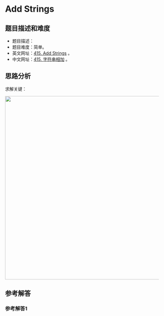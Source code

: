# Add Strings

## 题目描述和难度
+ 题目描述：
+ 题目难度：简单。
+ 英文网址：[415. Add Strings](https://leetcode.com/problems/add-strings/description/)  。
+ 中文网址：[415. 字符串相加](https://leetcode-cn.com/problems/add-strings/description/)  。
## 思路分析
求解关键：

<img src="https://liweiwei1419.github.io/images/leetcode-solution/" width="600">

## 参考解答
### 参考解答1

```java

```